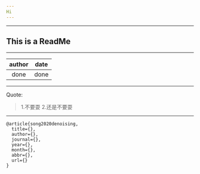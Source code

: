 ```yaml
---  
Hi  
---   
```

---
This is a ReadMe
---  
---
| author |  date  |
|:------:|:------:|
|  done  |  done  |
---
Quote:
> 1.不要耍
> 2.还是不要耍

---
```text
@article{song2020denoising,
  title={},
  author={},
  journal={},
  year={},
  month={},
  abbr={},
  url={}
}
```
